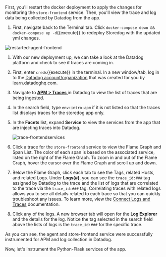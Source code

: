 First, you'll restart the docker deployment to apply the changes for monitoring the `store-frontend` service. Then, you'll view the trace and log data being collected by Datadog from the app.

1. First, navigate back to the Terminal tab. Click `docker-compose down && docker-compose up -d`{{execute}} to redeploy Storedog with the updated yml changes.

![restarted-agent-frontend](instrumentapp2/assets/restarted-agent-frontend.png)

1. With our new deployment up, we can take a look at the Datadog platform and check to see if traces are coming in.

1. First, enter `creds`{{execute}} in the terminal. In a new window/tab, log in to the <a href="https://app.datadoghq.com/account/login" target="_datadog">Datadog account/organization</a> that was created for you by learn.datadoghq.com.

1. Navigate to <a href="https://app.datadoghq.com/apm/traces" target="_datadog">**APM > Traces** </a> in Datadog to view the list of traces that are being ingested. 

1. In the search field, type `env:intro-apm` if it is not listed so that the traces list displays traces for the storedog app only.

1. In the **Facets** list, expand **Service** to view the services from the app that are injecting traces into Datadog.

    ![trace-frontendservices](instrumentapp2/assets/trace-frontendservices.png)

1. Click a trace for the `store-frontend` service to view the Flame Graph and Span List. The color of each span is based on the associated service, listed on the right of the Flame Graph. To zoom in and out of the Flame Graph, hover the cursor over the Flame Graph and scroll up and down. 

1. Below the Flame Graph, click each tab to see the Tags, related Hosts, and related Logs. Under **Logs(#)**, you can see the `trace_id:###` tag assigned by Datadog to the trace and the list of logs that are correlated to the trace via the `trace_id:###` tag. Correlating traces with related logs allows you to see all details related to each trace so that you can quickly troubleshoot any issues. To learn more, view the <a href="https://docs.datadoghq.com/tracing/connect_logs_and_traces/" target="_blank">Connect Logs and Traces</a> documentation. 
 
1. Click any of the logs. A new browser tab will open for the **Log Explorer** and the details for the log. Notice the tag selected in the search field above the lists of logs is the `trace_id:###` for the specific trace.

As you can see, the agent and store-frontend service were successfully instrumented for APM and log collection in Datadog. 

Now, let's instrument the Python-Flask services of the app.